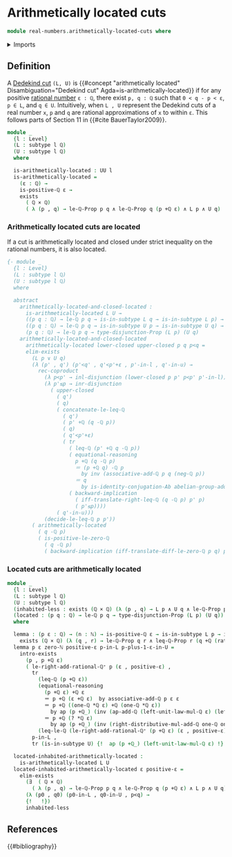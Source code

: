 # Arithmetically located cuts

```agda
module real-numbers.arithmetically-located-cuts where
```

<details><summary>Imports</summary>

```agda
open import elementary-number-theory.addition-rational-numbers
open import elementary-number-theory.additive-group-of-rational-numbers
open import elementary-number-theory.difference-rational-numbers
open import elementary-number-theory.inequality-rational-numbers
open import elementary-number-theory.integers
open import elementary-number-theory.multiplication-rational-numbers
open import elementary-number-theory.natural-numbers
open import elementary-number-theory.positive-rational-numbers
open import elementary-number-theory.rational-numbers
open import elementary-number-theory.strict-inequality-rational-numbers

open import foundation.action-on-identifications-functions
open import foundation.cartesian-product-types
open import foundation.conjunction
open import foundation.coproduct-types
open import foundation.dependent-pair-types
open import foundation.disjunction
open import foundation.existential-quantification
open import foundation.identity-types
open import foundation.logical-equivalences
open import foundation.propositions
open import foundation.raising-universe-levels
open import foundation.subtypes
open import foundation.transport-along-identifications
open import foundation.universe-levels

open import group-theory.abelian-groups
```

</details>

## Definition

A [Dedekind cut](real-numbers.dedekind-real-numbers.md) `(L, U)` is
{{#concept "arithmetically located" Disambiguation="Dedekind cut" Agda=is-arithmetically-located}}
if for any positive
[rational number](elementary-number-theory.rational-numbers.md) `ε : ℚ`, there
exist `p, q : ℚ` such that `0 < q - p < ε`, `p ∈ L`, and `q ∈ U`. Intuitively,
when `L , U` represent the Dedekind cuts of a real number `x`, `p` and `q` are
rational approximations of `x` to within `ε`. This follows parts of Section 11
in {{#cite BauerTaylor2009}}.

```agda
module _
  {l : Level}
  (L : subtype l ℚ)
  (U : subtype l ℚ)
  where

  is-arithmetically-located : UU l
  is-arithmetically-located =
    (ε : ℚ) →
    is-positive-ℚ ε →
    exists
      ( ℚ × ℚ)
      ( λ (p , q) → le-ℚ-Prop p q ∧ le-ℚ-Prop q (p +ℚ ε) ∧ L p ∧ U q)
```

### Arithmetically located cuts are located

If a cut is arithmetically located and closed under strict inequality on the
rational numbers, it is also located.

```agda
{- module _
  {l : Level}
  (L : subtype l ℚ)
  (U : subtype l ℚ)
  where

  abstract
    arithmetically-located-and-closed-located :
      is-arithmetically-located L U →
      ((p q : ℚ) → le-ℚ p q → is-in-subtype L q → is-in-subtype L p) →
      ((p q : ℚ) → le-ℚ p q → is-in-subtype U p → is-in-subtype U q) →
      (p q : ℚ) → le-ℚ p q → type-disjunction-Prop (L p) (U q)
    arithmetically-located-and-closed-located
      arithmetically-located lower-closed upper-closed p q p<q =
      elim-exists
        (L p ∨ U q)
        (λ (p' , q') (p'<q' , q'<p'+ε , p'-in-l , q'-in-u) →
          rec-coproduct
            (λ p<p' → inl-disjunction (lower-closed p p' p<p' p'-in-l))
            (λ p'≤p → inr-disjunction
              ( upper-closed
                ( q')
                ( q)
                ( concatenate-le-leq-ℚ
                  ( q')
                  ( p' +ℚ (q -ℚ p))
                  ( q)
                  ( q'<p'+ε)
                  ( tr
                    ( leq-ℚ (p' +ℚ q -ℚ p))
                    ( equational-reasoning
                      p +ℚ (q -ℚ p)
                      ＝ (p +ℚ q) -ℚ p
                        by inv (associative-add-ℚ p q (neg-ℚ p))
                      ＝ q
                        by is-identity-conjugation-Ab abelian-group-add-ℚ p q)
                    ( backward-implication
                      ( iff-translate-right-leq-ℚ (q -ℚ p) p' p)
                      ( p'≤p))))
                ( q'-in-u)))
            (decide-le-leq-ℚ p p'))
        ( arithmetically-located
          ( q -ℚ p)
          ( is-positive-le-zero-ℚ
            ( q -ℚ p)
            ( backward-implication (iff-translate-diff-le-zero-ℚ p q) p<q))) -}
```

### Located cuts are arithmetically located

```agda
module _
  {l : Level}
  (L : subtype l ℚ)
  (U : subtype l ℚ)
  (inhabited-less : exists (ℚ × ℚ) (λ (p , q) → L p ∧ U q ∧ le-ℚ-Prop p q))
  (located : (p q : ℚ) → le-ℚ p q → type-disjunction-Prop (L p) (U q))
  where

  lemma : (p ε : ℚ) → (n : ℕ) → is-positive-ℚ ε → is-in-subtype L p → is-in-subtype U (p +ℚ (rational-ℤ (int-ℕ (succ-ℕ n)) *ℚ ε)) →
    exists (ℚ × ℚ) (λ (q , r) → le-ℚ-Prop q r ∧ leq-ℚ-Prop r (q +ℚ (rational-ℤ (int-ℕ 2) *ℚ ε)) ∧ L q ∧ U r)
  lemma p ε zero-ℕ positive-ε p-in-L p-plus-1-ε-in-U =
    intro-exists
      (p , p +ℚ ε)
      ( le-right-add-rational-ℚ⁺ p (ε , positive-ε) ,
        tr
          (leq-ℚ (p +ℚ ε))
          (equational-reasoning
            (p +ℚ ε) +ℚ ε
            ＝ p +ℚ (ε +ℚ ε)  by associative-add-ℚ p ε ε
            ＝ p +ℚ ((one-ℚ *ℚ ε) +ℚ (one-ℚ *ℚ ε))
              by ap (p +ℚ_) (inv (ap-add-ℚ (left-unit-law-mul-ℚ ε) (left-unit-law-mul-ℚ ε)))
            ＝ p +ℚ (? *ℚ ε)
              by ap (p +ℚ_) (inv (right-distributive-mul-add-ℚ one-ℚ one-ℚ ε)))
          (leq-le-ℚ (le-right-add-rational-ℚ⁺ (p +ℚ ε) (ε , positive-ε))) ,
        p-in-L ,
        tr (is-in-subtype U) {!  ap (p +ℚ_) (left-unit-law-mul-ℚ ε) !} p-plus-1-ε-in-U)

  located-inhabited-arithmetically-located :
    is-arithmetically-located L U
  located-inhabited-arithmetically-located ε positive-ε =
    elim-exists
      (∃  ( ℚ × ℚ)
        ( λ (p , q) → le-ℚ-Prop p q ∧ le-ℚ-Prop q (p +ℚ ε) ∧ L p ∧ U q))
      (λ (p0 , q0) (p0-in-L , q0-in-U , p<q) →
      {!   !})
      inhabited-less

```

## References

{{#bibliography}}
